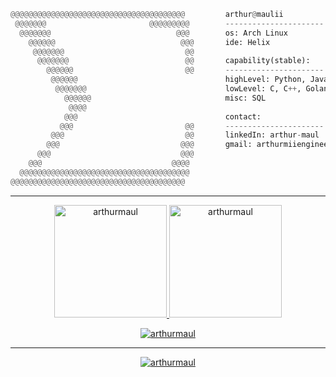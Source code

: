 ```py
@@@@@@@@@@@@@@@@@@@@@@@@@@@@@@@@@@@@@@@         arthur@maulii                                
 @@@@@@@                       @@@@@@@@@        ----------------------                      
  @@@@@@@                            @@@        os: Arch Linux                           
    @@@@@@                            @@@       ide: Helix                            
     @@@@@@@                           @@                                   
      @@@@@@@                          @@       capability(stable):                            
        @@@@@@                         @@       ----------------------                            
         @@@@@@                                 highLevel: Python, Javascript, HTML, CSS                          
          @@@@@@@                               lowLevel: C, C++, Golang                         
            @@@@@@                              misc: SQL                       
             @@@@                                               
            @@@                                 contact:                         
           @@@                         @@       ----------------------                            
         @@@                           @@       linkedIn: arthur-maul                            
        @@@                           @@@       gmail: arthurmiiengineering@gmail.com                             
      @@@                             @@@                                   
    @@@                             @@@@                                    
  @@@@@@@@@@@@@@@@@@@@@@@@@@@@@@@@@@@@@@                                    
@@@@@@@@@@@@@@@@@@@@@@@@@@@@@@@@@@@@@@@    
```

---

<div align="center">
  <a href="https://github.com/arthurmaul">
    <img height="180em" src="https://github-readme-stats.vercel.app/api/top-langs?username=arthurmaul&show_icons=true&locale=en&layout=compact&theme=dark" alt="arthurmaul"/>
    <img height="180em" src="https://github-readme-stats.vercel.app/api?username=arthurmaul&show_icons=true&locale=en&layout=compact&theme=dark" alt="arthurmaul"/>
  </a>
</div>
<p align="center">
  <a href="https://github.com/arthurmaul">
    <img src="https://github-readme-streak-stats.herokuapp.com/?user=arthurmaul&&theme=dark" alt="arthurmaul" />
  </a>
</p>

---

<p align="center">
  <a href="https://github.com/arthurmaul">
    <img src="https://quotes-github-readme.vercel.app/api?type=horizontal&theme=dark" alt="arthurmaul" />
  </a>
</p>

